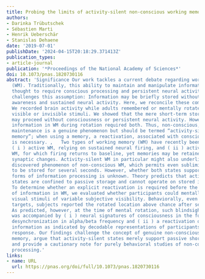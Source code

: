 ```yaml
---
title: Probing the limits of activity-silent non-conscious working memory
authors:
- Darinka Trübutschek
- Sébastien Marti
- Henrik Ueberschär
- Stanislas Dehaene
date: '2019-07-01'
publishDate: '2024-04-15T20:18:29.371413Z'
publication_types:
- article-journal
publication: '*Proceedings of the National Academy of Sciences*'
doi: 10.1073/pnas.1820730116
abstract: 'Significance Our work tackles a current debate regarding working memory
  (WM). Traditionally, this ability to maintain and manipulate information has been
  thought to require conscious processing and persistent neural activity. Recent evidence
  challenges this assumption: Information may be briefly stored without conscious
  awareness and sustained neural activity. Here, we reconcile these competing views.
  We recorded brain activity while adults remembered or mentally rotated subjectively
  visible or invisible stimuli. We showed that the mere short-term storage of information
  may proceed without consciousness or persistent neural activity. However, manipulating
  information in WM during rotation required both. Thus, non-conscious, activity-silent
  maintenance is a genuine phenomenon but should be termed “activity-silent short-term
  memory”; when using a memory, a reactivation, associated with conscious reportability,
  is necessary. ,   Two types of working memory (WM) have recently been proposed:
  ( i ) active WM, relying on sustained neural firing, and ( ii ) activity-silent
  WM, for which firing returns to baseline, yet memories may be retained by short-term
  synaptic changes. Activity-silent WM in particular might also underlie the recently
  discovered phenomenon of non-conscious WM, which permits even subliminal stimuli
  to be stored for several seconds. However, whether both states support identical
  forms of information processing is unknown. Theory predicts that activity-silent
  states are confined to passive storage and cannot operate on stored information.
  To determine whether an explicit reactivation is required before the manipulation
  of information in WM, we evaluated whether participants could mentally rotate brief
  visual stimuli of variable subjective visibility. Behaviorally, even for unseen
  targets, subjects reported the rotated location above chance after several seconds.
  As predicted, however, at the time of mental rotation, such blindsight performance
  was accompanied by ( i ) neural signatures of consciousness in the form of a sustained
  desynchronization in alpha/beta frequency and ( ii ) a reactivation of the memorized
  information as indicated by decodable representations of participants’ guess and
  response. Our findings challenge the concept of genuine non-conscious “working”
  memory, argue that activity-silent states merely support passive short-term memory,
  and provide a cautionary note for purely behavioral studies of non-conscious information
  processing.'
links:
- name: URL
  url: https://pnas.org/doi/full/10.1073/pnas.1820730116
---
```

